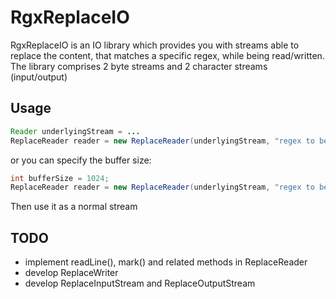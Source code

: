 # RgxReplaceIO
RgxReplaceIO is an IO library which provides you with streams able to replace the content,
that matches a specific regex, while being read/written.  
The library comprises 2 byte streams and 2 character streams (input/output)

## Usage
```Java
Reader underlyingStream = ...
ReplaceReader reader = new ReplaceReader(underlyingStream, "regex to be matched", "replacement");
```
or you can specify the buffer size:
```Java
int bufferSize = 1024;
ReplaceReader reader = new ReplaceReader(underlyingStream, "regex to be matched", "replacement", bufferSize);
```
Then use it as a normal stream

## TODO
+ implement readLine(), mark() and related methods in ReplaceReader
+ develop ReplaceWriter
+ develop ReplaceInputStream and ReplaceOutputStream
